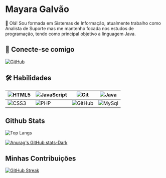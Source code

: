 # Mayara Galvão 


👋 Olá! Sou formada em Sistemas de Informação, atualmente trabalho como Analista de Suporte mas me mantenho focada nos estudos de programação, tendo como principal objetivo a linguagem Java.

## 🔗 Conecte-se comigo


[![GitHub](https://img.shields.io/badge/GitHub-000?style=for-the-badge&logo=github&color=2c2c2c)](https://github.com/mayagvs)

## 🛠 Habilidades

| ![HTML5](https://img.shields.io/badge/HTML5-000?style=for-the-badge&logo=html5&color=2c2c2c) | ![JavaScript](https://img.shields.io/badge/javascript-000?style=for-the-badge&logo=javascript&color=2c2c2c) | ![Git](https://img.shields.io/badge/Git-000?style=for-the-badge&logo=git&color=2c2c2c) |  ![Java](https://img.shields.io/badge/Java-000?style=for-the-badge&logo=java&color=2c2c2c) |
|--- |--- |--- | --- |
| ![CSS3](https://img.shields.io/badge/css3-000?style=for-the-badge&logo=CSS3&color=2c2c2c) | ![PHP](https://img.shields.io/badge/PHP-000?style=for-the-badge&logo=PHP&color=2c2c2c) | ![GitHub](https://img.shields.io/badge/GitHub-000?style=for-the-badge&logo=github&color=2c2c2c) | ![MySql](https://img.shields.io/badge/MySql-000?style=for-the-badge&logo=mysql&color=2c2c2c) |




## Github Stats

![Top Langs](https://github-readme-stats-git-masterrstaa-rickstaa.vercel.app/api/top-langs/?username=mayagvs&layout=compact&bg_color=2c2c2c&border_color=2c2c2c&title_color=dc9a28&text_color=7baa6e)

[![Anurag's GitHub stats-Dark](https://github-readme-stats.vercel.app/api?username=mayagvs&show_icons=true&theme=gruvbox#gh-dark-mode-only)](https://github.com/mayagvs/github-readme-stats#gh-dark-mode-only)


## Minhas Contribuições

[![GitHub Streak](https://streak-stats.demolab.com/?user=mayagvs&theme=gruvbox)](https://git.io/streak-stats)